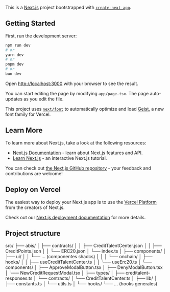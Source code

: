This is a [Next.js](https://nextjs.org) project bootstrapped with [`create-next-app`](https://nextjs.org/docs/app/api-reference/cli/create-next-app).

## Getting Started

First, run the development server:

```bash
npm run dev
# or
yarn dev
# or
pnpm dev
# or
bun dev
```

Open [http://localhost:3000](http://localhost:3000) with your browser to see the result.

You can start editing the page by modifying `app/page.tsx`. The page auto-updates as you edit the file.

This project uses [`next/font`](https://nextjs.org/docs/app/building-your-application/optimizing/fonts) to automatically optimize and load [Geist](https://vercel.com/font), a new font family for Vercel.

## Learn More

To learn more about Next.js, take a look at the following resources:

- [Next.js Documentation](https://nextjs.org/docs) - learn about Next.js features and API.
- [Learn Next.js](https://nextjs.org/learn) - an interactive Next.js tutorial.

You can check out [the Next.js GitHub repository](https://github.com/vercel/next.js) - your feedback and contributions are welcome!

## Deploy on Vercel

The easiest way to deploy your Next.js app is to use the [Vercel Platform](https://vercel.com/new?utm_medium=default-template&filter=next.js&utm_source=create-next-app&utm_campaign=create-next-app-readme) from the creators of Next.js.

Check out our [Next.js deployment documentation](https://nextjs.org/docs/app/building-your-application/deploying) for more details.


## Project structure

src/
├── abis/
│   ├── contracts/
│   │   ├── CreditTalentCenter.json
│   │   ├── CreditPoints.json
│   │   └── ERC20.json
│   └── index.ts
│
├── components/
│   ├── ui/
│   │   └── ... (componentes shadcs)
│   │
│   └── onchain/
│       ├── hooks/
│       │   ├── useCreditTalentCenter.ts
│       │   └── useErc20.ts
│       └── components/
│           ├── ApproveModalButton.tsx
│           ├── DenyModalButton.tsx
│           └── NewCreditRequestModal.tsx
│
├── types/
│   ├── creditalent-responses.ts
│   └── contracts/
│       └── CreditTalentCenter.ts
│
├── lib/
│   ├── constants.ts
│   └── utils.ts
│
└── hooks/
    └── ... (hooks generales)